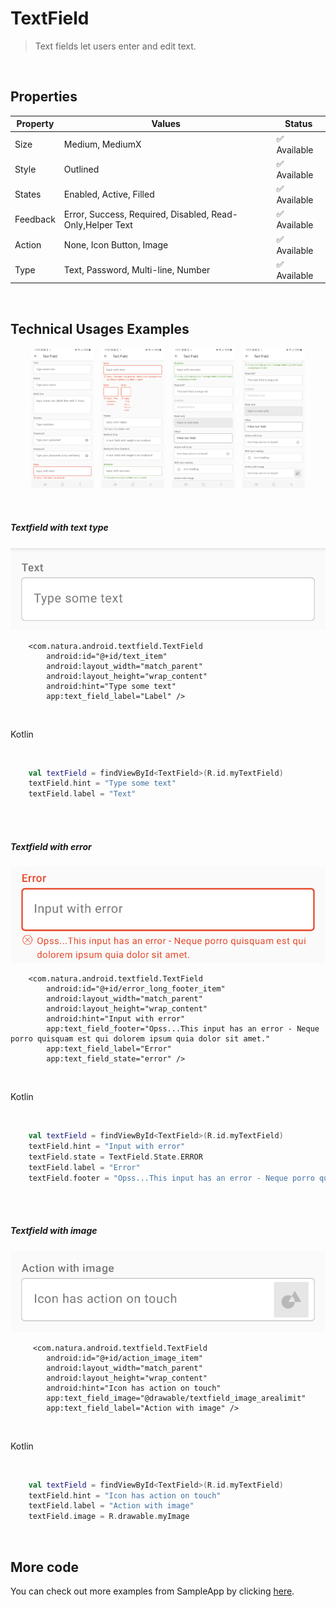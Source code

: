 # TextField
> Text fields let users enter and edit text.

<br>

## Properties

| Property           | Values                         | Status            |
| --------------     | -------------------------      | ----------------- |
| Size             | Medium, MediumX                          | ✅  Available     |
| Style          | Outlined   | ✅  Available     |
| States         | Enabled, Active, Filled       | ✅  Available     |
| Feedback          | Error, Success, Required, Disabled, Read-Only,Helper Text                   | ✅  Available     |
| Action               | None, Icon Button, Image           | ✅  Available     |
| Type               | Text, Password, Multi-line, Number           | ✅  Available     |

<br>

## Technical Usages Examples

<p align="center">
  <img alt="Textfield Light" src="./images/textfield_1.png" width="20%"> 
&nbsp;
  <img alt="Textfield Dark" src="./images/textfield_2.png" width="20%">
  &nbsp;
  <img alt="Textfield Dark" src="./images/textfield_3.png" width="20%">
  &nbsp;
  <img alt="Textfield Dark" src="./images/textfield_4.png" width="20%">
</p>

<br>

##### Textfield with text type   

![TextField with text](./images/textfield_default.png)

```android
    <com.natura.android.textfield.TextField
        android:id="@+id/text_item"
        android:layout_width="match_parent"
        android:layout_height="wrap_content"
        android:hint="Type some text"
        app:text_field_label="Label" />
```
<br>

Kotlin

<br>

```kotlin
    val textField = findViewById<TextField>(R.id.myTextField)
    textField.hint = "Type some text"
    textField.label = "Text"
```

<br><br>

##### Textfield with error

![TextField with error](./images/textfield_withError.png)

```android
    <com.natura.android.textfield.TextField
        android:id="@+id/error_long_footer_item"
        android:layout_width="match_parent"
        android:layout_height="wrap_content"
        android:hint="Input with error"
        app:text_field_footer="Opss...This input has an error - Neque porro quisquam est qui dolorem ipsum quia dolor sit amet."
        app:text_field_label="Error"
        app:text_field_state="error" />
```

<br>

Kotlin

<br>

```kotlin
    val textField = findViewById<TextField>(R.id.myTextField)
    textField.hint = "Input with error"
    textField.state = TextField.State.ERROR
    textField.label = "Error"
    textField.footer = "Opss...This input has an error - Neque porro quisquam est qui dolorem ipsum quia dolor sit amet."
```

<br><br>

##### Textfield with image

![TextField with image](./images/textfield_withImage.png)

```android
     <com.natura.android.textfield.TextField
        android:id="@+id/action_image_item"
        android:layout_width="match_parent"
        android:layout_height="wrap_content"
        android:hint="Icon has action on touch"
        app:text_field_image="@drawable/textfield_image_arealimit"
        app:text_field_label="Action with image" />
```

<br>

Kotlin

<br>

```kotlin
    val textField = findViewById<TextField>(R.id.myTextField)
    textField.hint = "Icon has action on touch"
    textField.label = "Action with image"
    textField.image = R.drawable.myImage
```
<br>


## More code
You can check out more examples from SampleApp by clicking [here](https://github.com/natura-cosmeticos/natds-android/tree/master/sample/src/main/res/layout/activity_textfield.xml).
